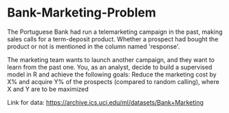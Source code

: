# Bank-Marketing-Problem

The Portuguese Bank had run a telemarketing campaign in the past, making sales calls for a term-deposit product. Whether a prospect had bought the product or not is mentioned in the column named 'response'.

The marketing team wants to launch another campaign, and they want to learn from the past one. You, as an analyst, decide to build a supervised model in R and achieve the following goals: Reduce the marketing cost by X% and acquire Y% of the prospects (compared to random calling), where X and Y are to be maximized

Link for data: https://archive.ics.uci.edu/ml/datasets/Bank+Marketing
